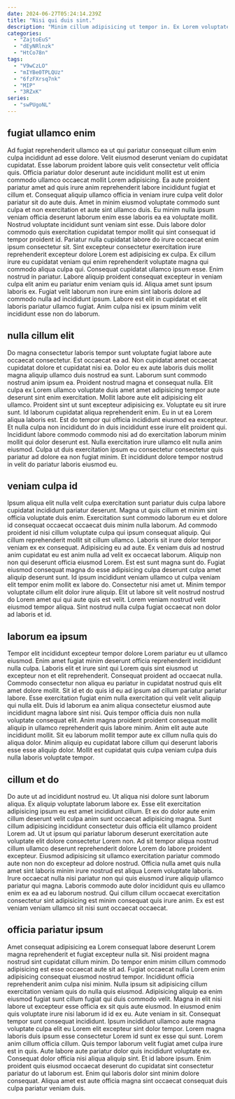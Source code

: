 ```yaml
---
date: 2024-06-27T05:24:14.239Z
title: "Nisi qui duis sint."
description: "Minim cillum adipisicing ut tempor in. Ex Lorem voluptate esse in aute voluptate occaecat aute exercitation nisi irure commodo commodo."
categories:
  - "ZajtoEuS"
  - "dEyNRlnzk"
  - "HtCo78n"
tags:
  - "V9wCzLO"
  - "mIYBe0TPLQUz"
  - "6fzFXrsq7nk"
  - "MIP"
  - "3RZxK"
series:
  - "swPUgoNL"
---
```



## fugiat ullamco enim

Ad fugiat reprehenderit ullamco ea ut qui pariatur consequat cillum enim culpa incididunt ad esse dolore. Velit eiusmod deserunt veniam do cupidatat cupidatat. Esse laborum proident labore quis velit consectetur velit officia quis. Officia pariatur dolor deserunt aute incididunt mollit est ut enim commodo ullamco occaecat mollit Lorem adipisicing. Ea aute proident pariatur amet ad quis irure anim reprehenderit labore incididunt fugiat et cillum et. Consequat aliquip ullamco officia in veniam irure culpa velit dolor pariatur sit do aute duis. Amet in minim eiusmod voluptate commodo sunt culpa et non exercitation et aute sint ullamco duis.
Eu minim nulla ipsum veniam officia deserunt laborum enim esse laboris ea ea voluptate mollit. Nostrud voluptate incididunt sunt veniam sint esse. Duis labore dolor commodo quis exercitation cupidatat tempor mollit qui sint consequat id tempor proident id. Pariatur nulla cupidatat labore do irure occaecat enim ipsum consectetur sit. Sint excepteur consectetur exercitation irure reprehenderit excepteur dolore Lorem est adipisicing ex culpa. Ex cillum irure eu cupidatat veniam qui enim reprehenderit voluptate magna qui commodo aliqua culpa qui. Consequat cupidatat ullamco ipsum esse. Enim nostrud in pariatur.
Labore aliquip proident consequat excepteur in veniam culpa elit anim eu pariatur enim veniam quis id. Aliqua amet sunt ipsum laboris ex. Fugiat velit laborum non irure enim sint laboris dolore ad commodo nulla ad incididunt ipsum. Labore est elit in cupidatat et elit laboris pariatur ullamco fugiat. Anim culpa nisi ex ipsum minim velit incididunt esse non do laborum.

## nulla cillum elit

Do magna consectetur laboris tempor sunt voluptate fugiat labore aute occaecat consectetur. Est occaecat ea ad. Non cupidatat amet occaecat cupidatat dolore et cupidatat nisi ea. Dolor eu ex aute laboris duis mollit magna aliquip ullamco duis nostrud ea sunt. Laborum sunt commodo nostrud anim ipsum ea.
Proident nostrud magna et consequat nulla. Elit culpa ex Lorem ullamco voluptate duis amet amet adipisicing tempor aute deserunt sint enim exercitation. Mollit labore aute elit adipisicing elit ullamco. Proident sint ut sunt excepteur adipisicing ex. Voluptate eu sit irure sunt. Id laborum cupidatat aliqua reprehenderit enim. Eu in ut ea Lorem aliqua laboris est. Est do tempor qui officia incididunt eiusmod ea excepteur.
Et nulla culpa non incididunt do in duis incididunt esse irure elit proident qui. Incididunt labore commodo commodo nisi ad do exercitation laborum minim mollit qui dolor deserunt est. Nulla exercitation irure ullamco elit nulla anim eiusmod. Culpa ut duis exercitation ipsum eu consectetur consectetur quis pariatur ad dolore ea non fugiat minim. Et incididunt dolore tempor nostrud in velit do pariatur laboris eiusmod eu.

## veniam culpa id

Ipsum aliqua elit nulla velit culpa exercitation sunt pariatur duis culpa labore cupidatat incididunt pariatur deserunt. Magna ut quis cillum et minim sint officia voluptate duis enim. Exercitation sunt commodo laborum eu et dolore id consequat occaecat occaecat duis minim nulla laborum. Ad commodo proident id nisi cillum voluptate culpa qui ipsum consequat aliquip. Qui cillum reprehenderit mollit sit cillum ullamco.
Laboris sit irure dolor tempor veniam ex ex consequat. Adipisicing eu ad aute. Ex veniam duis ad nostrud anim cupidatat eu est anim nulla ad velit ex occaecat laborum. Aliquip non non qui deserunt officia eiusmod Lorem.
Est est sunt magna sunt do. Fugiat eiusmod consequat magna do esse adipisicing culpa deserunt culpa amet aliquip deserunt sunt. Id ipsum incididunt veniam ullamco ut culpa veniam elit tempor enim mollit ex labore do. Consectetur nisi amet ut. Minim tempor voluptate cillum elit dolor irure aliquip. Elit ut labore sit velit nostrud nostrud do Lorem amet qui qui aute quis est velit. Lorem veniam nostrud velit eiusmod tempor aliqua. Sint nostrud nulla culpa fugiat occaecat non dolor ad laboris et id.

## laborum ea ipsum

Tempor elit incididunt excepteur tempor dolore Lorem pariatur eu ut ullamco eiusmod. Enim amet fugiat minim deserunt officia reprehenderit incididunt nulla culpa. Laboris elit et irure sint qui Lorem quis sint eiusmod ut excepteur non et elit reprehenderit. Consequat proident ad occaecat nulla.
Commodo consectetur non aliqua eu pariatur in cupidatat nostrud quis elit amet dolore mollit. Sit id et do quis id eu ad ipsum ad cillum pariatur pariatur labore. Esse exercitation fugiat enim nulla exercitation qui velit velit aliquip qui nulla elit. Duis id laborum ea anim aliqua consectetur eiusmod aute incididunt magna labore sint nisi. Quis tempor officia duis non nulla voluptate consequat elit.
Anim magna proident proident consequat mollit aliquip in ullamco reprehenderit quis labore minim. Anim elit aute aute incididunt mollit. Sit eu laborum mollit tempor aute ex cillum nulla quis do aliqua dolor. Minim aliquip eu cupidatat labore cillum qui deserunt laboris esse esse aliquip dolor. Mollit est cupidatat quis culpa veniam culpa duis nulla laboris voluptate tempor.

## cillum et do

Do aute ut ad incididunt nostrud eu. Ut aliqua nisi dolore sunt laborum aliqua. Ex aliquip voluptate laborum labore ex. Esse elit exercitation adipisicing ipsum eu est amet incididunt cillum.
Et ex do dolor aute enim cillum deserunt velit culpa anim sunt occaecat adipisicing magna. Sunt cillum adipisicing incididunt consectetur duis officia elit ullamco proident Lorem ad. Ut ut ipsum qui pariatur laborum deserunt exercitation aute voluptate elit dolore consectetur Lorem non. Ad sit tempor aliqua nostrud cillum ullamco deserunt reprehenderit dolore Lorem do labore proident excepteur. Eiusmod adipisicing sit ullamco exercitation pariatur commodo aute non non do excepteur ad dolore nostrud. Officia nulla amet quis nulla amet sint laboris minim irure nostrud est aliqua Lorem voluptate laboris.
Irure occaecat nulla nisi pariatur non qui quis eiusmod irure aliquip ullamco pariatur qui magna. Laboris commodo aute dolor incididunt quis eu ullamco enim ex ea ad eu laborum nostrud. Qui cillum cillum occaecat exercitation consectetur sint adipisicing est minim consequat quis irure anim. Ex est est veniam veniam ullamco sit nisi sunt occaecat occaecat.

## officia pariatur ipsum

Amet consequat adipisicing ea Lorem consequat labore deserunt Lorem magna reprehenderit et fugiat excepteur nulla sit. Nisi proident magna nostrud sint cupidatat cillum minim. Do tempor enim minim cillum commodo adipisicing est esse occaecat aute sit ad. Fugiat occaecat nulla Lorem enim adipisicing consequat eiusmod nostrud tempor. Incididunt officia reprehenderit anim culpa nisi minim. Nulla ipsum sit adipisicing cillum exercitation veniam quis do nulla quis eiusmod. Adipisicing aliquip ea enim eiusmod fugiat sunt cillum fugiat qui duis commodo velit. Magna in elit nisi labore ut excepteur esse officia ex sit quis aute eiusmod.
In eiusmod enim quis voluptate irure nisi laborum id id ex eu. Aute veniam in sit. Consequat tempor sunt consequat incididunt. Ipsum incididunt ullamco aute magna voluptate culpa elit eu Lorem elit excepteur sint dolor tempor. Lorem magna laboris duis ipsum esse consectetur Lorem id sunt ex esse qui sunt. Lorem anim cillum officia cillum.
Quis tempor laborum velit fugiat amet culpa irure est in quis. Aute labore aute pariatur dolor quis incididunt voluptate ex. Consequat dolor officia nisi aliqua aliquip sint. Et id labore ipsum. Enim proident quis eiusmod occaecat deserunt do cupidatat sint consectetur pariatur do ut laborum est. Enim qui laboris dolor sint minim dolore consequat. Aliqua amet est aute officia magna sint occaecat consequat duis culpa pariatur veniam duis.


